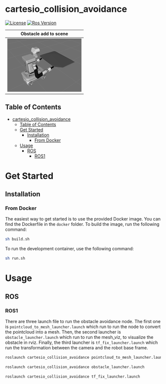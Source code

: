 # cartesio_collision_avoidance

[![License](https://img.shields.io/badge/License-BSD%203--Clause-blue.svg)](
https://opensource.org/licenses/BSD-3-Clause)
[![Ros Version](https://img.shields.io/badge/ROS1-Noetic-green)](
https://docs.ros.org/en/noetic/index.html)

| **Obstacle add to scene**                           |
|-------------------------------------------------------|
| <img src="https://github.com/hucebot/cartesio_collision_avoidance/blob/main/images/cartesian_obstacle.png" alt="Control Cartesio" width="240"> |

## Table of Contents
- [cartesio_collision_avoidance](#cartesio_collision_avoidance)
  - [Table of Contents](#table-of-contents)
  - [Get Started](#get-started)
    - [Installation](#installation)
      - [From Docker](#from-docker)
  - [Usage](#usage)
    - [ROS](#ros)
      - [ROS1](#ros1)

# Get Started

## Installation

### From Docker
The easiest way to get started is to use the provided Docker image. You can find the Dockerfile in the `docker` folder. To build the image, run the following command:

```bash
sh build.sh
```

To run the development container, use the following command:

```bash
sh run.sh
```

# Usage

## ROS

### ROS1

There are three launch file to run the obstacle avoidance node. The first one is `pointcloud_to_mesh_launcher.launch` which run to run the node to convert the pointcloud into a mesh. Then, the second launcher is `obstacle_launcher.launch` which run to run the mesh_viz, to visualize the obstacle in rviz. Finally, the third launcher is `tf_fix_launcher.launch` which run the transformation between the camera and the robot base frame.

```bash
roslaunch cartesio_collision_avoidance pointcloud_to_mesh_launcher.launch
```
```bash
roslaunch cartesio_collision_avoidance obstacle_launcher.launch
```
```bash
roslaunch cartesio_collision_avoidance tf_fix_launcher.launch
```
